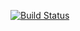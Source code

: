 [![Build Status](https://app.travis-ci.com/sp010412/registration-webapp.svg?branch=main)](https://app.travis-ci.com/sp010412/registration-webapp)